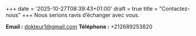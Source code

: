+++
date = '2025-10-27T08:39:43+01:00'
draft = true
title = "Contactez-nous"
+++
Nous serions ravis d’échanger avec vous.

**Email :** dokteur1@gmail.com
**Téléphone :** +212689253820

